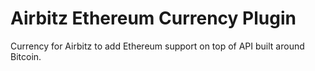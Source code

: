 # Airbitz Ethereum Currency Plugin

Currency for Airbitz to add Ethereum support on top of API built around Bitcoin.

